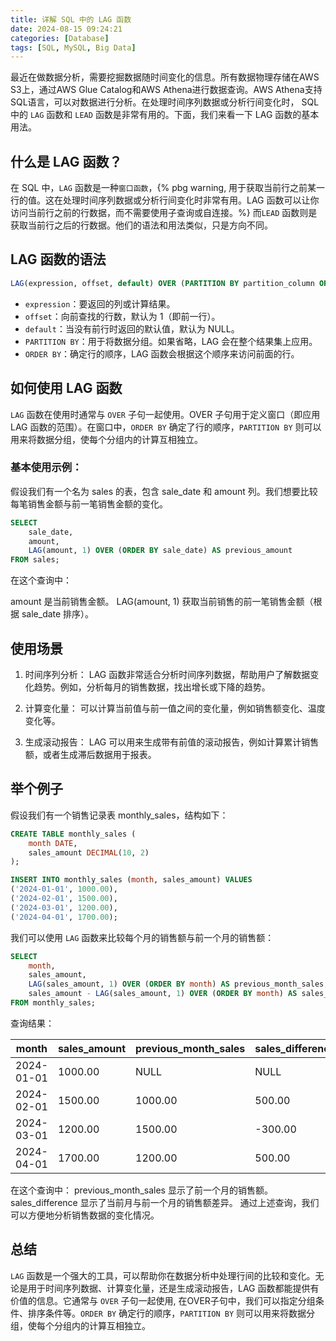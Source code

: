 ```yaml
---
title: 详解 SQL 中的 LAG 函数
date: 2024-08-15 09:24:21
categories: [Database]
tags: [SQL, MySQL, Big Data]
---
```


最近在做数据分析，需要挖掘数据随时间变化的信息。所有数据物理存储在AWS S3上，通过AWS Glue Catalog和AWS Athena进行数据查询。AWS Athena支持SQL语言，可以对数据进行分析。在处理时间序列数据或分析行间变化时， SQL中的 `LAG` 函数和 `LEAD` 函数是非常有用的。下面，我们来看一下 LAG 函数的基本用法。

## 什么是 LAG 函数？
在 SQL 中，`LAG` 函数是一种`窗口函数`，{% pbg warning, 用于获取当前行之前某一行的值。这在处理时间序列数据或分析行间变化时非常有用。LAG 函数可以让你访问当前行之前的行数据，而不需要使用子查询或自连接。%} 而`LEAD` 函数则是获取当前行之后的行数据。他们的语法和用法类似，只是方向不同。

## LAG 函数的语法

``` sql
LAG(expression, offset, default) OVER (PARTITION BY partition_column ORDER BY order_column)
```

- `expression`：要返回的列或计算结果。
- `offset`：向前查找的行数，默认为 1（即前一行）。
- `default`：当没有前行时返回的默认值，默认为 NULL。
- `PARTITION BY`：用于将数据分组。如果省略，LAG 会在整个结果集上应用。
- `ORDER BY`：确定行的顺序，LAG 函数会根据这个顺序来访问前面的行。

## 如何使用 LAG 函数
`LAG` 函数在使用时通常与 `OVER` 子句一起使用。OVER 子句用于定义窗口（即应用 LAG 函数的范围）。在窗口中，`ORDER BY` 确定了行的顺序，`PARTITION BY` 则可以用来将数据分组，使每个分组内的计算互相独立。

### 基本使用示例：

假设我们有一个名为 sales 的表，包含 sale_date 和 amount 列。我们想要比较每笔销售金额与前一笔销售金额的变化。

``` sql
SELECT
    sale_date,
    amount,
    LAG(amount, 1) OVER (ORDER BY sale_date) AS previous_amount
FROM sales;
```

在这个查询中：

amount 是当前销售金额。
LAG(amount, 1) 获取当前销售的前一笔销售金额（根据 sale_date 排序）。

## 使用场景
1. 时间序列分析：
LAG 函数非常适合分析时间序列数据，帮助用户了解数据变化趋势。例如，分析每月的销售数据，找出增长或下降的趋势。

2. 计算变化量：
可以计算当前值与前一值之间的变化量，例如销售额变化、温度变化等。

3. 生成滚动报告：
LAG 可以用来生成带有前值的滚动报告，例如计算累计销售额，或者生成滞后数据用于报表。

## 举个例子
假设我们有一个销售记录表 monthly_sales，结构如下：

``` sql
CREATE TABLE monthly_sales (
    month DATE,
    sales_amount DECIMAL(10, 2)
);

INSERT INTO monthly_sales (month, sales_amount) VALUES
('2024-01-01', 1000.00),
('2024-02-01', 1500.00),
('2024-03-01', 1200.00),
('2024-04-01', 1700.00);
```

我们可以使用 `LAG` 函数来比较每个月的销售额与前一个月的销售额：

```sql
SELECT
    month,
    sales_amount,
    LAG(sales_amount, 1) OVER (ORDER BY month) AS previous_month_sales,
    sales_amount - LAG(sales_amount, 1) OVER (ORDER BY month) AS sales_difference
FROM monthly_sales;
```

查询结果：

| month      | sales_amount | previous_month_sales | sales_difference |
|------------|--------------|----------------------|------------------|
| 2024-01-01 | 1000.00      | NULL                 | NULL             |
| 2024-02-01 | 1500.00      | 1000.00              | 500.00           |
| 2024-03-01 | 1200.00      | 1500.00              | -300.00          |
| 2024-04-01 | 1700.00      | 1200.00              | 500.00           |


在这个查询中：
previous_month_sales 显示了前一个月的销售额。
sales_difference 显示了当前月与前一个月的销售额差异。
通过上述查询，我们可以方便地分析销售数据的变化情况。

## 总结
`LAG` 函数是一个强大的工具，可以帮助你在数据分析中处理行间的比较和变化。无论是用于时间序列数据、计算变化量，还是生成滚动报告，LAG 函数都能提供有价值的信息。它通常与 `OVER` 子句一起使用, 在OVER子句中，我们可以指定分组条件、排序条件等。`ORDER BY` 确定行的顺序，`PARTITION BY` 则可以用来将数据分组，使每个分组内的计算互相独立。
